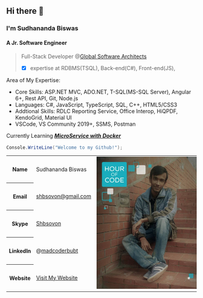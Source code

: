 ## Hi there 👋

### I'm Sudhananda Biswas

#### A Jr. Software Engineer
> Full-Stack Developer @[Global Software Architects](http://globalsoftwarearchitects.net/)
> - [x] expertise at RDBMS(TSQL), Back-end(C#), Front-end(JS), 

Area of My Expertise:
- Core Skills: ASP.NET MVC, ADO.NET, T-SQL(MS-SQL Server), Angular 6+, Rest API, Git, Node.js
- Languages: C#, JavaScript, TypeScript, SQL, C++, HTML5/CSS3
- Addtional Skills: RDLC Reporting Service, Office Interop, HiQPDF, KendoGrid, Material UI
- VSCode, VS Community 2019+, SSMS, Postman

 Currently Learning ***[MicroService with Docker](https://github.com/madcoderBubt/AspNetMicroservice)***

<!--
![madcoderBubt's GitHub stats](https://github-readme-stats.vercel.app/api?username=madcoderBubt&show_icons=true&theme=radical) 
[![Top Langs](https://github-readme-stats.vercel.app/api/top-langs/?username=madcoderBubt&layout=compact)](https://github.com/madcoderBubt/github-readme-stats)
-->
<!--![.Net Core with VS19](/vs19-core.png ".Net Core with VS19")-->

``` csharp
Console.WriteLine("Welcome to my Github!");
```

<table>
    <tr><th>Name</th><td>Sudhananda Biswas</td><td rowspan="5"> <img src="/1234.jpg" style="max-width: 400px;width:350px"  alt="Coding is fun when there is bugs." /> </td></tr>
    <tr><th>Email</th><td><a href="mailto:shbsovon@gmail.com">shbsovon@gmail.com</a></td></tr>
    <tr><th>Skype</th><td><a href="skype:shbsovon">Shbsovon</a></td></tr>
    <tr><th>LinkedIn</th><td>@<a href="https://www.linkedin.com/in/madcoderbubt/" >madcoderbubt</a></td></tr>
    <tr><th>Website</th><td><a href="https://madcoderbubt.github.io/MadCoderPersonal/" >Visit My Website</a></td></tr>
</table>


<!--
**madcoderBubt/madcoderbubt** is a ✨ _special_ ✨ repository because its `README.md` (this file) appears on your GitHub profile.

Here are some ideas to get you started:

- 🔭 I’m currently working on ...
- 🌱 I’m currently learning ...
- 👯 I’m looking to collaborate on ...
- 🤔 I’m looking for help with ...
- 💬 Ask me about ...
- 📫 How to reach me: ...
- 😄 Pronouns: ...
- ⚡ Fun fact: ...
-->

